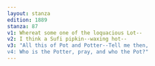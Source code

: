 ```yaml
---
layout: stanza
edition: 1889
stanza: 87
v1: Whereat some one of the loquacious Lot--
v2: I think a Sufi pipkin--waxing hot--
v3: "All this of Pot and Potter--Tell me then,
v4: Who is the Potter, pray, and who the Pot?"
---
```

